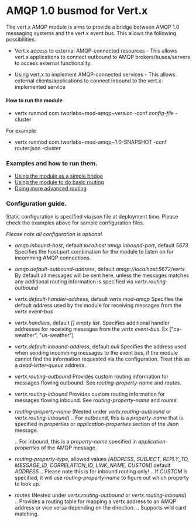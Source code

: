 AMQP 1.0 busmod for Vert.x
==========================

The vert.x AMQP module is aims to provide a bridge between AMQP 1.0 messaging systems and the vert.x event bus. This allows the following possibilities.

* Vert.x access to external AMQP-connected resources - This allows vert.x applications to connect outbound to AMQP brokers/buses/servers to access external functionality.

* Using vert.x to implement AMQP-connected services - This allows external clients/applications to connect inbound to the vert.x-implemented service

#### How to run the module
* vertx runmod com.tworlabs~mod-amqp~*version* -conf *config-file* -cluster

For example
* vertx runmod com.tworlabs~mod-amqp~1.0-SNAPSHOT -conf router.json -cluster

### Examples and how to run them.
* [Using the module as a simple bridge](https://github.com/rajith77/mod-amqp/tree/master/src/examples/bridge)
* [Using the module to do basic routing](https://github.com/rajith77/mod-amqp/tree/master/src/examples/router)
* [Doing more advanced routing](https://github.com/rajith77/mod-amqp/tree/master/src/examples/advanced-router)

### Configuration guide.
Static configuration is specified via json file at deployment time.
Please check the examples above for sample configuration files.

*Please note all configuration is optional.*

* *amqp.inbound-host*, default *localhost*
  *amqp.inbound-port*, default *5673*
  Specifies the host:port combination for the module to listen on for incomming AMQP connections.

* *amqp.default-outbound-address*, default *amqp://localhost:5672/vertx*
  By default all messages will be sent here, unless the messages matches any additional routing information is specified via *vertx.routing-outbound*

* *vertx.default-handler-address*, default *vertx.mod-amqp*
  Specifies the default address used by the module for receiving messages from the *vertx event-bus*

* *vertx.handlers*, default *[] empty list*.
  Specifies additional handler addresses for receiving messages from the *vertx event-bus*.
  Ex ["ca-weather", "us-weather"]

* *vertx.default-inbound-address*, default *null*
  Specifies the address used when sending incomming messages to the event bus, if the module cannot find the information requested via the configuration. Treat this as a *dead-letter-queue* address.

* *vertx.routing-outbound*
  Provides custom routing information for messages flowing outbound. See *routing-property-name* and *routes*.

* *vertx.routing-inbound*
  Provides custom routing information for messages flowing inbound. See *routing-property-name* and *routes*.

* *routing-property-name* (Nested under *vertx.routing-outbound* or *vertx.routing-inbound*)
  .. For outbound, this is a *property-name* that is specified in *properties* or *application-properties* section of the Json message.
  
  .. For inbound, this is a *property-name* specified in *application-properties* of the AMQP message.

* *routing-property-type*, allowed values *[ADDRESS, SUBJECT, REPLY_TO, MESSAGE_ID, CORRELATION_ID, LINK_NAME, CUSTOM]* default *ADDRESS* 
  .. Please note this is for inbound routing only!
  .. If *CUSTOM* is specified, it will use *routing-property-name* to figure out which property to look up.

* *routes* (Nested under *vertx.routing-outbound* or *vertx.routing-inbound*)
  .. Provides a routing table for mapping a vertx address to an AMQP address or vice versa depending on the direction.
  .. Supports wild card matching.
